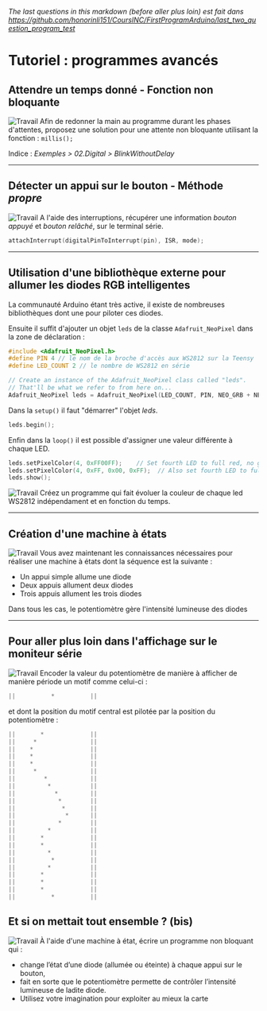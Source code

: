 *The last questions in this markdown (before aller plus loin) est fait dans
https://github.com/honorinli151/CoursINC/FirstProgramArduino/last_two_question_program_test*

# Tutoriel : programmes avancés #

## Attendre un temps donné - Fonction non bloquante ##

![Travail](images/rouage.png) Afin de redonner la main au programme durant les phases d'attentes, proposez une solution pour une attente non bloquante utilisant la fonction :  `millis();`

Indice :  _Exemples > 02.Digital > BlinkWithoutDelay_
***
## Détecter un appui sur le bouton - Méthode _propre_ #

![Travail](images/rouage.png) A l'aide des interruptions, récupérer une information _bouton appuyé_ et _bouton relâché_, sur le terminal série.

```cpp
attachInterrupt(digitalPinToInterrupt(pin), ISR, mode);
```

***

## Utilisation d'une bibliothèque externe pour allumer les diodes RGB intelligentes ##

La communauté Arduino étant très active, il existe de nombreuses bibliothèques dont une pour piloter ces diodes.

Ensuite il suffit d'ajouter un objet `leds` de la classe `Adafruit_NeoPixel` dans la zone de déclaration :

```cpp
#include <Adafruit_NeoPixel.h>
#define PIN 4 // le nom de la broche d'accès aux WS2812 sur la Teensy
#define LED_COUNT 2 // le nombre de WS2812 en série

// Create an instance of the Adafruit_NeoPixel class called "leds".
// That'll be what we refer to from here on...
Adafruit_NeoPixel leds = Adafruit_NeoPixel(LED_COUNT, PIN, NEO_GRB + NEO_KHZ800);
```

Dans la `setup()` il faut "démarrer" l'objet _leds_.
```cpp
leds.begin();
```

Enfin dans la `loop()` il est possible d'assigner une valeur différente à chaque LED.

```cpp
leds.setPixelColor(4, 0xFF00FF);    // Set fourth LED to full red, no green, full blue
leds.setPixelColor(4, 0xFF, 0x00, 0xFF);  // Also set fourth LED to full red, no green, full blue
leds.show();
```

![Travail](images/rouage.png) Créez un programme qui fait évoluer la couleur de chaque led WS2812 indépendament et en fonction du temps.

***

## Création d'une machine à états ##

![Travail](images/rouage.png) Vous avez maintenant les connaissances nécessaires pour réaliser une machine à états dont la séquence est la suivante :

  * Un appui simple allume une diode
  * Deux appuis allument deux diodes
  * Trois appuis allument les trois diodes

Dans tous les cas, le potentiomètre gère l'intensité lumineuse des diodes

***
## Pour aller plus loin dans l'affichage sur le moniteur série ##
![Travail](images/rouage.png) Encoder la valeur du potentiomètre de manière à afficher de manière période un motif comme celui-ci :

```cpp
||          *          ||
```

et dont la position du motif central est pilotée par la position du potentiomètre :

```cpp
||       *             ||
||     *               ||
||    *                ||
||    *                ||
||    *                ||
||     *               ||
||        *            ||
||         *           ||
||           *         ||
||            *        ||
||             *       ||
||              *      ||
||            *        ||
||         *           ||
||       *             ||
||       *             ||
||         *           ||
||          *          ||
||         *           ||
||       *             ||
||       *             ||
||       *             ||
||          *          ||

```
## Et si on mettait tout ensemble ? (bis) ##

![Travail](images/rouage.png) À l'aide d'une machine à état, écrire un programme non bloquant qui :

  * change l’état d’une diode (allumée ou éteinte) à chaque appui sur le bouton,
  * fait en sorte que le potentiomètre permette de contrôler l’intensité lumineuse de ladite diode.
  * Utilisez votre imagination pour exploiter au mieux la carte
